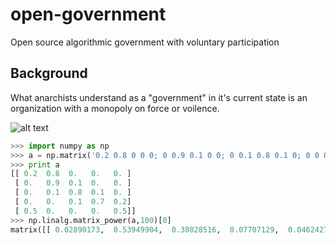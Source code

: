 open-government
===============

Open source algorithmic government with voluntary participation



Background
----------

What anarchists understand as a "government" in it's current state is an organization with a monopoly on force or voilence. 

![alt text](http://i.imgur.com/9qjlo93.png "Government life cycle MC")

```python
>>> import numpy as np
>>> a = np.matrix('0.2 0.8 0 0 0; 0 0.9 0.1 0 0; 0 0.1 0.8 0.1 0; 0 0 0.1 0.6 0.3; 0.5 0 0 0 0.5')
>>> print a
[[ 0.2  0.8  0.   0.   0. ]
 [ 0.   0.9  0.1  0.   0. ]
 [ 0.   0.1  0.8  0.1  0. ]
 [ 0.   0.   0.1  0.7  0.2]
 [ 0.5  0.   0.   0.   0.5]]
>>> np.linalg.matrix_power(a,100)[0]
matrix([[ 0.02890173,  0.53949904,  0.30828516,  0.07707129,  0.04624277]])
```


